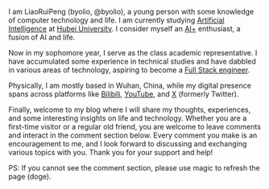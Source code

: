 I am LiaoRuiPeng (byolio, @byolio), a young person with some knowledge of computer technology and life. I am currently studying [Artificial Intelligence](https://zh.wikipedia.org/wiki/%E4%BA%BA%E5%B7%A5%E6%99%BA%E8%83%BD) at [Hubei University](https://www.hubu.edu.cn/). I consider myself an [AI+](https://baike.baidu.com/item/AI%2B/19622390) enthusiast, a fusion of AI and life.

Now in my sophomore year, I serve as the class academic representative. I have accumulated some experience in technical studies and have dabbled in various areas of technology, aspiring to become a [Full Stack engineer](https://baike.baidu.com/link?url=3gCZSXxlXsoLG2GrDuE_suthm8bBEdAoF37GFMBiBCJOwA0UInbPIqVHcRMVWsWAfVAC13PjwjmJ0BG7nQP2tz88Lv2ouEkxRtqDM8Q-C9iDWQaWJxYq-Ds5Y4UmzVQv).

Physically, I am mostly based in Wuhan, China, while my digital presence spans across platforms like [Bilibili](https://www.bilibili.com/), [YouTube](https://www.youtube.com/), and [X](https://www.x.com) (formerly Twitter).

Finally, welcome to my blog where I will share my thoughts, experiences, and some interesting insights on life and technology. Whether you are a first-time visitor or a regular old friend, you are welcome to leave comments and interact in the comment section below. Every comment you make is an encouragement to me, and I look forward to discussing and exchanging various topics with you. Thank you for your support and help!

PS: If you cannot see the comment section, please use magic to refresh the page (doge).
